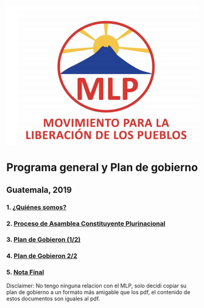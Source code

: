![volcancito](volcancito.png)
# Programa general y Plan de gobierno

## Guatemala, 2019

### 1. [¿Quiénes somos?](./1.quienes_somos.md)
### 2. [Proceso de Asamblea Constituyente Plurinacional](./2.pacp.md)
### 3. [Plan de Gobieron (1/2)](./3.plan_de_gobierno_1.md)
### 4. [Plan de Gobieron 2/2](./4.plan_de_gobierno_2.md)
### 5. [Nota Final](./5.nota_final.md)

Disclaimer: No tengo ninguna relacion con el MLP, solo decidi copiar su plan de gobierno a un formato más amigable que los pdf, el contenido de estos documentos son iguales al pdf.
